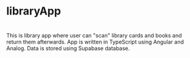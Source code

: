 # libraryApp
#
This is library app where user can "scan" library cards and books and return them afterwards. App is written in TypeScript using Angular and Analog. Data is stored using Supabase database. 
